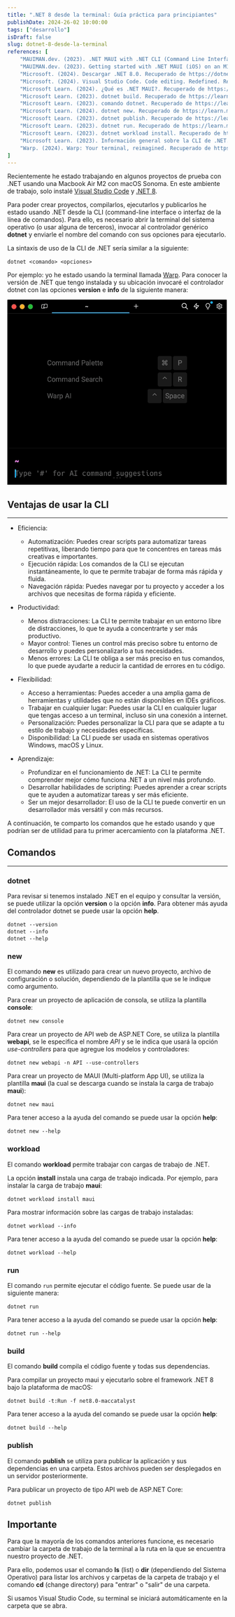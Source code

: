 ```yaml
---
title: ".NET 8 desde la terminal: Guía práctica para principiantes"
publishDate: 2024-26-02 10:00:00
tags: ["desarrollo"]
isDraft: false
slug: dotnet-8-desde-la-terminal
references: [
    "MAUIMAN.dev. (2023). .NET MAUI with .NET CLI (Command Line Interface). Recuperado de https://mauiman.dev/maui_cli_commandlineinterface.html",
    "MAUIMAN.dev. (2023). Getting started with .NET MAUI (iOS) on an M1 Mac. Recuperado de https://mauiman.dev/maui_ios_mac.html",
    "Microsoft. (2024). Descargar .NET 8.0. Recuperado de https://dotnet.microsoft.com/es-es/download/dotnet/8.0",
    "Microsoft. (2024). Visual Studio Code. Code editing. Redefined. Recuperado de https://code.visualstudio.com/",
    "Microsoft Learn. (2024). ¿Qué es .NET MAUI?. Recuperado de https://learn.microsoft.com/es-es/dotnet/maui/what-is-maui?view=net-maui-8.0",
    "Microsoft Learn. (2023). dotnet build. Recuperado de https://learn.microsoft.com/es-es/dotnet/core/tools/dotnet-build",
    "Microsoft Learn. (2023). comando dotnet. Recuperado de https://learn.microsoft.com/es-es/dotnet/core/tools/dotnet",
    "Microsoft Learn. (2024). dotnet new. Recuperado de https://learn.microsoft.com/es-es/dotnet/core/tools/dotnet-new",
    "Microsoft Learn. (2023). dotnet publish. Recuperado de https://learn.microsoft.com/es-es/dotnet/core/tools/dotnet-publish",
    "Microsoft Learn. (2023). dotnet run. Recuperado de https://learn.microsoft.com/es-es/dotnet/core/tools/dotnet-run",
    "Microsoft Learn. (2023). dotnet workload install. Recuperado de https://learn.microsoft.com/es-es/dotnet/core/tools/dotnet-workload-install",
    "Microsoft Learn. (2023). Información general sobre la CLI de .NET. Recuperado de https://learn.microsoft.com/es-es/dotnet/core/tools/",
    "Warp. (2024). Warp: Your terminal, reimagined. Recuperado de https://www.warp.dev/"
]
---
```


Recientemente he estado trabajando en algunos proyectos de prueba con .NET usando una Macbook Air M2 con macOS Sonoma. En este ambiente de trabajo, solo instalé [Visual Studio Code](https://code.visualstudio.com/) y [.NET 8](https://dotnet.microsoft.com/es-es/download/dotnet/8.0).

Para poder crear proyectos, compilarlos, ejecutarlos y publicarlos he estado usando .NET desde la CLI (command-line interface o interfaz de la línea de comandos). Para ello, es necesario abrir la terminal del sistema operativo (o usar alguna de terceros), invocar al controlador genérico **dotnet** y enviarle el nombre del comando con sus opciones para ejecutarlo.

La sintaxis de uso de la CLI de .NET sería similar a la siguiente:

```showLineNumbers title="CLI de .NET"
dotnet <comando> <opciones>
```

Por ejemplo: yo he estado usando la terminal llamada [Warp](https://www.warp.dev/). Para conocer la versión de .NET que tengo instalada y su ubicación invocaré el controlador dotnet con las opciones **version** e **info** de la siguiente manera:

![Captura de pantalla de la terminal Warp](./dotnet_version.gif)

## Ventajas de usar la CLI
--------------------------

* Eficiencia:
    * Automatización: Puedes crear scripts para automatizar tareas repetitivas, liberando tiempo para que te concentres en tareas más creativas e importantes.
    * Ejecución rápida: Los comandos de la CLI se ejecutan instantáneamente, lo que te permite trabajar de forma más rápida y fluida.
    * Navegación rápida: Puedes navegar por tu proyecto y acceder a los archivos que necesitas de forma rápida y eficiente.

* Productividad:
    * Menos distracciones: La CLI te permite trabajar en un entorno libre de distracciones, lo que te ayuda a concentrarte y ser más productivo.
    * Mayor control: Tienes un control más preciso sobre tu entorno de desarrollo y puedes personalizarlo a tus necesidades.
    * Menos errores: La CLI te obliga a ser más preciso en tus comandos, lo que puede ayudarte a reducir la cantidad de errores en tu código.

* Flexibilidad:
    * Acceso a herramientas: Puedes acceder a una amplia gama de herramientas y utilidades que no están disponibles en IDEs gráficos.
    * Trabajar en cualquier lugar: Puedes usar la CLI en cualquier lugar que tengas acceso a un terminal, incluso sin una conexión a internet.
    * Personalización: Puedes personalizar la CLI para que se adapte a tu estilo de trabajo y necesidades específicas.
    * Disponibilidad: La CLI puede ser usada en sistemas operativos Windows, macOS y Linux.

* Aprendizaje:
    * Profundizar en el funcionamiento de .NET: La CLI te permite comprender mejor cómo funciona .NET a un nivel más profundo.
    * Desarrollar habilidades de scripting: Puedes aprender a crear scripts que te ayuden a automatizar tareas y ser más eficiente.
    * Ser un mejor desarrollador: El uso de la CLI te puede convertir en un desarrollador más versátil y con más recursos.

A continuación, te comparto los comandos que he estado usando y que podrían ser de utilidad para tu primer acercamiento con la plataforma .NET.

## Comandos
-----------
### dotnet

Para revisar si tenemos instalado .NET en el equipo y consultar la versión, se puede utilizar la opción **version** o la opción **info**. Para obtener más ayuda del controlador dotnet se puede usar la opción **help**.

```showLineNumbers title="CLI de .NET"
dotnet --version
dotnet --info
dotnet --help
```

### new

El comando **new** es utilizado para crear un nuevo proyecto, archivo de configuración o solución, dependiendo de la plantilla que se le indique como argumento.

Para crear un proyecto de aplicación de consola, se utiliza la plantilla **console**:

```showLineNumbers title="CLI de .NET"
dotnet new console
```

Para crear un proyecto de API web de ASP.NET Core, se utiliza la plantilla **webapi**, se le especifica el nombre *API* y se le indica que usará la opción *use-controllers* para que agregue los modelos y controladores:

```showLineNumbers title="CLI de .NET"
dotnet new webapi -n API --use-controllers
```

Para crear un proyecto de MAUI (Multi-platform App UI), se utiliza la plantilla **maui** (la cual se descarga cuando se instala la carga de trabajo **maui**):

```showLineNumbers title="CLI de .NET"
dotnet new maui
```

Para tener acceso a la ayuda del comando se puede usar la opción **help**:

```showLineNumbers title="CLI de .NET"
dotnet new --help
```

### workload

El comando **workload** permite trabajar con cargas de trabajo de .NET.

La opción **install** instala una carga de trabajo indicada. Por ejemplo, para instalar la carga de trabajo **maui**:

```showLineNumbers title="CLI de .NET"
dotnet workload install maui
```

Para mostrar información sobre las cargas de trabajo instaladas:

```showLineNumbers title="CLI de .NET"
dotnet workload --info
```

Para tener acceso a la ayuda del comando se puede usar la opción **help**:

```showLineNumbers title="CLI de .NET"
dotnet workload --help
```

### run

El comando `run` permite ejecutar el código fuente. Se puede usar de la siguiente manera:

```showLineNumbers title="CLI de .NET"
dotnet run
```

Para tener acceso a la ayuda del comando se puede usar la opción **help**:

```showLineNumbers title="CLI de .NET"
dotnet run --help
```

### build

El comando **build** compila el código fuente y todas sus dependencias.

Para compilar un proyecto maui y ejecutarlo sobre el framework .NET 8 bajo la plataforma de macOS:

```showLineNumbers title="CLI de .NET"
dotnet build -t:Run -f net8.0-maccatalyst  
```

Para tener acceso a la ayuda del comando se puede usar la opción **help**:

```showLineNumbers title="CLI de .NET"
dotnet build --help
```

### publish

El comando **publish** se utiliza para publicar la aplicación y sus dependencias en una carpeta. Estos archivos pueden ser desplegados en un servidor posteriormente.

Para publicar un proyecto de tipo API web de ASP.NET Core:

```showLineNumbers title="CLI de .NET"
dotnet publish  
```

## Importante

Para que la mayoría de los comandos anteriores funcione, es necesario cambiar la carpeta de trabajo de la terminal a la ruta en la que se encuentra nuestro proyecto de .NET. 

Para ello, podemos usar el comando **ls** (list) o **dir** (dependiendo del Sistema Operativo) para listar los archivos y carpetas de la carpeta de trabajo y el comando **cd** (change directory) para  "entrar" o "salir" de una carpeta. 

Si usamos Visual Studio Code, su terminal se iniciará automáticamente en la carpeta que se abra.